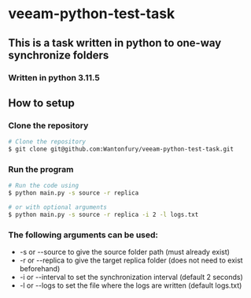 # veeam-python-test-task

## This is a task written in python to one-way synchronize folders
### Written in python 3.11.5

## How to setup

### Clone the repository
```bash
# Clone the repository
$ git clone git@github.com:Wantonfury/veeam-python-test-task.git
```

### Run the program
```bash
# Run the code using
$ python main.py -s source -r replica

# or with optional arguments
$ python main.py -s source -r replica -i 2 -l logs.txt
```

### The following arguments can be used:
- -s or --source to give the source folder path (must already exist)
- -r or --replica to give the target replica folder (does not need to exist beforehand)
- -i or --interval to set the synchronization interval (default 2 seconds)
- -l or --logs to set the file where the logs are written (default logs.txt)
